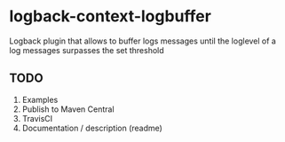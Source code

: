 # logback-context-logbuffer
Logback plugin that allows to buffer logs messages until the loglevel of a log messages surpasses the set threshold 

## TODO

1. Examples
2. Publish to Maven Central 
3. TravisCI
4. Documentation / description (readme)
